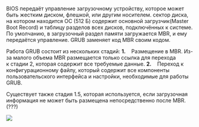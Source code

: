 BIOS передаёт управление загрузочному устройству, которое может быть жестким диском, флешкой, или другим носителем. сектор диска, на котором находится ОС (512 Б) содержит основной загрузчик(Master Boot Record) и таблицу разделов всех дисков, подключённых к системе. По умолчанию, в загрузочный раздел памяти загружается MBR, и ему передаётся управление. GRUB заменяет код MBR своим кодом.

Работа GRUB состоит из нескольких стадий:
**1.**    Размещение в MBR. Из-за малого объема MBR размещается только ссылка для перехода к стадии 2, которая содержит все требуемые данные.
**2.**    Переход к конфигурационному файлу, который содержит все компоненты пользовательского интерфейса и настройки, необходимые для работы GRUB.

Существует также стадия 1.5, которая используется, если загрузочная информация не может быть размещена непосредственно после MBR. (???)

![](file:///C:/Users/User/AppData/Local/Temp/msohtmlclip1/01/clip_image002.jpg)